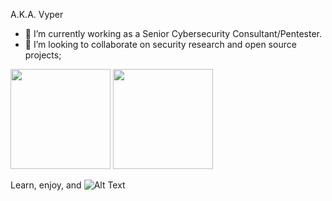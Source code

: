 A.K.A. Vyper

- 🔭 I’m currently working as a Senior Cybersecurity Consultant/Pentester.
- 👯 I’m looking to collaborate on security research and open source projects;

<div>
  <img height="160em" src="https://github-readme-stats.vercel.app/api?username=lucasmoretti8&show_icons=true&theme=great-gatsby" />
  <img height="160em" src="https://github-readme-stats.vercel.app/api/top-langs/?username=lucasmoretti8&layout=compact&langs_count=16&theme=great-gatsby" />
</div>

Learn, enjoy, and 
![Alt Text](https://media.giphy.com/media/14kdiJUblbWBXy/giphy.gif)

